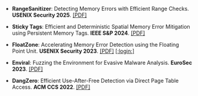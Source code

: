 - <strong>RangeSanitizer</strong>: Detecting Memory Errors with Efficient Range Checks. <strong>USENIX Security 2025</strong>. [[PDF]](https://download.vusec.net/papers/rsan_sec25.pdf)

- <strong>Sticky Tags</strong>: Efficient and Deterministic Spatial Memory Error Mitigation using Persistent Memory Tags. <strong>IEEE S&P 2024</strong>. [[PDF]](https://download.vusec.net/papers/stickytags_sp24.pdf)

- <strong>FloatZone</strong>: Accelerating Memory Error Detection using the Floating Point Unit. <strong>USENIX Security 2023</strong>. [[PDF]](https://download.vusec.net/papers/floatzone_sec23.pdf) [[;login:]](https://www.usenix.org/publications/loginonline/floatzone-how-floating-point-additions-can-detect-memory-errors)

- <strong>Enviral</strong>: Fuzzing the Environment for Evasive Malware Analysis. <strong>EuroSec 2023</strong>. [[PDF]](https://download.vusec.net/papers/enviral_eurosec23.pdf)

- <strong>DangZero</strong>: Efficient Use-After-Free Detection via Direct Page Table Access. <strong>ACM CCS 2022</strong>. [[PDF]](https://download.vusec.net/papers/dangzero_ccs22.pdf)
